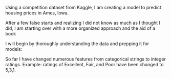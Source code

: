 Using a competition dataset from Kaggle, I am creating a model to predict housing prices in Ames, Iowa.

After a few false starts and realizing I did not know as much as I thought I did, I am starting over with a more organized approach and the aid of a book 

I will begin by thoroughly understanding the data and prepping it for models:

So far I have changed numerous features from categorical strings to integer ratings.  Example: ratings of Excellent, Fair, and Poor have been changed to 5,3,1.

